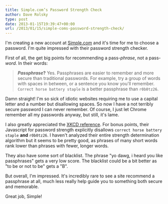 ```yaml
---
title: Simple.com’s Password Strength Check
author: Dave Rolsky
type: post
date: 2013-01-15T19:39:47+00:00
url: /2013/01/15/simple-coms-password-strength-check/
---
```


I'm creating a new account at [Simple.com][1] and it's time for me to choose a password. I'm quite
impressed with their password strength checker.

First of all, the get big points for recommending a pass-_phrase_, not a pass-_word_. In their
words:

> **_Passphrase_?** Yes. Passphrases are easier to remember and more secure than traditional
> passwords. For example, try a group of words with spaces in between, or a sentence you know you'll
> remember. `Correct horse battery staple` is a better passphrase than `r0b0tz26`.

Damn straight! I'm so sick of idiotic websites requiring me to use a capital letter and a number but
disallowing spaces. So now I have a not terribly secure password I can never remember. Of course, I
just let Chrome remember all my passwords anyway, but still, it's lame.

I also greatly appreciated the [XKCD reference][2]. For bonus points, their Javascript for password
strength explicitly disallows `correct horse battery staple` **and** `r0b0tz26`. I haven't analyzed
their entire strength determination algorithm but it seems to be pretty good, as phrases of many
short words rank lower than phrases with fewer, longer words.

They also have some sort of blacklist. The phrase "yo dawg, i heard you like passphrases" gets a
very low score. The blacklist could be a bit better as "to be or not to be" gets a "B".

But overall, I'm impressed. It's incredibly rare to see a site recommend a passphrase at all, much
less really help guide you to something both secure and memorable.

Great job, Simple!

[1]: http://simple.com
[2]: http://xkcd.com/936/

